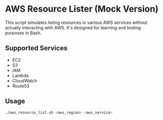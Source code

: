 # AWS Resource Lister (Mock Version)

This script simulates listing resources in various AWS services without actually interacting with AWS. It's designed for learning and testing purposes in Bash.

## Supported Services
- EC2
- S3
- IAM
- Lambda
- CloudWatch
- Route53

## Usage

```bash
./aws_resource_list.sh <aws_region> <aws_service>